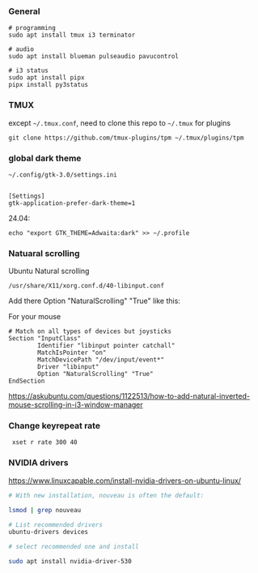 ### General

```
# programming
sudo apt install tmux i3 terminator

# audio
sudo apt install blueman pulseaudio pavucontrol

# i3 status
sudo apt install pipx
pipx install py3status
```

### TMUX

except `~/.tmux.conf`, need to clone this repo to `~/.tmux` for plugins

```
git clone https://github.com/tmux-plugins/tpm ~/.tmux/plugins/tpm
```


### global dark theme

```
~/.config/gtk-3.0/settings.ini


[Settings]
gtk-application-prefer-dark-theme=1
```

24.04:

```
echo "export GTK_THEME=Adwaita:dark" >> ~/.profile
```


### Natuaral scrolling

Ubuntu Natural scrolling

```
/usr/share/X11/xorg.conf.d/40-libinput.conf
```

Add there Option "NaturalScrolling" "True" like this:

For your mouse
```
# Match on all types of devices but joysticks
Section "InputClass"
        Identifier "libinput pointer catchall"
        MatchIsPointer "on"
        MatchDevicePath "/dev/input/event*"
        Driver "libinput"
        Option "NaturalScrolling" "True"
EndSection
```
https://askubuntu.com/questions/1122513/how-to-add-natural-inverted-mouse-scrolling-in-i3-window-manager


### Change keyrepeat rate


```
 xset r rate 300 40
```


### NVIDIA drivers


https://www.linuxcapable.com/install-nvidia-drivers-on-ubuntu-linux/


```bash
# With new installation, nouveau is often the default:

lsmod | grep nouveau

# List recommended drivers
ubuntu-drivers devices

# select recommended one and install

sudo apt install nvidia-driver-530
```
